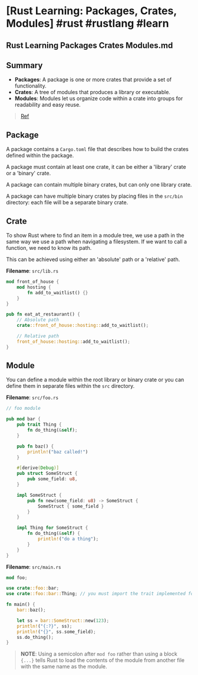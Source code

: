 # [Rust Learning: Packages, Crates, Modules] #rust #rustlang #learn

## Rust Learning Packages Crates Modules.md

## Summary

- **Packages**: A package is one or more crates that provide a set of functionality.
- **Crates**: A tree of modules that produces a library or executable.
- **Modules**: Modules let us organize code within a crate into groups for readability and easy reuse.

> [Ref](https://doc.rust-lang.org/book/ch07-00-managing-growing-projects-with-packages-crates-and-modules.html)

## Package

A package contains a `Cargo.toml` file that describes how to build the crates defined within the package.

A package must contain at least one crate, it can be either a 'library' crate or a 'binary' crate. 

A package can contain multiple binary crates, but can only one library crate.

A package can have multiple binary crates by placing files in the `src/bin` directory: each file will be a separate binary crate.

## Crate

To show Rust where to find an item in a module tree, we use a path in the same way we use a path when navigating a filesystem. If we want to call a function, we need to know its path.

This can be achieved using either an 'absolute' path or a 'relative' path.

**Filename**: `src/lib.rs`

```rust
mod front_of_house {
    mod hosting {
        fn add_to_waitlist() {}
    }
}

pub fn eat_at_restaurant() {
    // Absolute path
    crate::front_of_house::hosting::add_to_waitlist();

    // Relative path
    front_of_house::hosting::add_to_waitlist();
}
```

## Module

You can define a module within the root library or binary crate or you can define them in separate files within the `src` directory.

**Filename**: `src/foo.rs`

```rust
// foo module

pub mod bar {
    pub trait Thing {
        fn do_thing(&self);
    }

    pub fn baz() {
        println!("baz called!")
    }

    #[derive(Debug)]
    pub struct SomeStruct {
        pub some_field: u8,
    }

    impl SomeStruct {
        pub fn new(some_field: u8) -> SomeStruct {
            SomeStruct { some_field }
        }
    }

    impl Thing for SomeStruct {
        fn do_thing(&self) {
            println!("do a thing");
        }
    }
}
```

**Filename**: `src/main.rs`

```rust
mod foo;

use crate::foo::bar;
use crate::foo::bar::Thing; // you must import the trait implemented for SomeStruct

fn main() {
    bar::baz();

    let ss = bar::SomeStruct::new(123);
    println!("{:?}", ss);
    println!("{}", ss.some_field);
    ss.do_thing();
}
```

> **NOTE**: Using a semicolon after `mod foo` rather than using a block `{...}` tells Rust to load the contents of the module from another file with the same name as the module.


